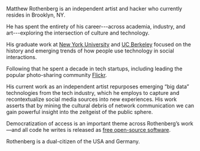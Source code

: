 Matthew Rothenberg is an independent artist and hacker who currently resides in Brooklyn, NY.

He has spent the entirety of his career---across academia, industry, and art---exploring the intersection of culture and technology.

His graduate work at [New York University][nyu] and [UC Berkeley][cal] focused on the history and emerging trends of how people use technology in social interactions.

Following that he spent a decade in tech startups, including leading the popular
photo-sharing community [Flickr][flickr].

His current work as an independent artist repurposes emerging “big data” technologies from the tech industry, which he employs to capture and recontextualize social media sources into new experiences. His work asserts that by mining the cultural debris of network communication we can gain powerful insight into the zeitgeist of the public sphere.

Democratization of access is an important theme across Rothenberg’s work—and all code he writes is released as [free open-source software][oss].

Rothenberg is a dual-citizen of the USA and Germany.



[nyu]: http://www.nyu.edu
[cal]: http://www.berkeley.edu
[flickr]: https://www.flickr.com
[oss]: https://github.com/mroth
